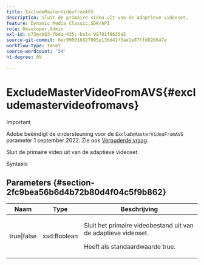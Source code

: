 ```yaml
---
title: ExcludeMasterVideoFromAVS
description: Sluit de primaire video uit van de adaptieve videoset.
feature: Dynamic Media Classic,SDK/API
role: Developer,Admin
exl-id: e73eab03-fbda-435c-be3c-98781f8630a5
source-git-commit: 6ec990016827895e136d41f3ae1e87ffd826647e
workflow-type: tm+mt
source-wordcount: '54'
ht-degree: 0%

---
```


# ExcludeMasterVideoFromAVS{#excludemastervideofromavs}

>[!IMPORTANT]
>
>Adobe beëindigt de ondersteuning voor de `ExcludeMasterVideoFromAVS` parameter 1 september 2022. Zie ook [Verouderde vraag](/help/aem-ips-api/c-deprecated-calls.md).

Sluit de primaire video uit van de adaptieve videoset.

<!-- REMOVE TOPIC MAY 2022 AS PER CQDOC-19165 AND REMOVED FROM TOC -->

Syntaxis

## Parameters {#section-2fc9bea56b6d4b72b80d4f04c5f9b862}

<table id="table_04100BB8ABD84EF68B0A7CE3AD946414"> 
 <thead> 
  <tr> 
   <th colname="col1" class="entry"> Naam </th> 
   <th colname="col2" class="entry"> Type </th> 
   <th colname="col3" class="entry"> Beschrijving </th> 
  </tr> 
 </thead>
 <tbody> 
  <tr> 
   <td colname="col1"> <span class="codeph"> true|false</span> </td> 
   <td colname="col2"> <span class="codeph"> xsd:Boolean</span> </td> 
   <td colname="col3"> <p>Sluit het primaire videobestand uit van de adaptieve videoset. </p> <p>Heeft als standaardwaarde true. </p> </td> 
  </tr> 
 </tbody> 
</table>

